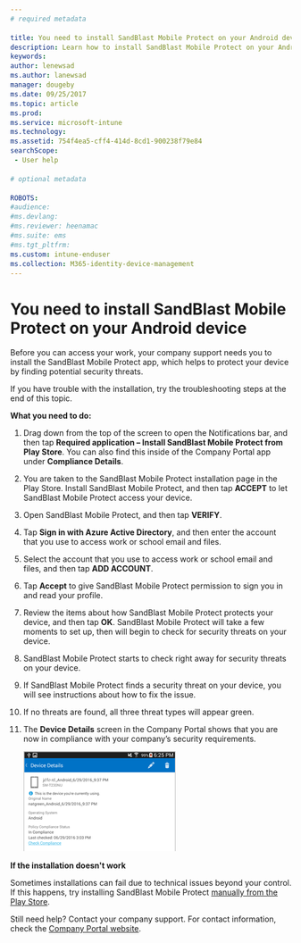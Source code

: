 ```yaml
---
# required metadata

title: You need to install SandBlast Mobile Protect on your Android device | Microsoft Docs
description: Learn how to install SandBlast Mobile Protect on your Android device.
keywords:
author: lenewsad
ms.author: lanewsad
manager: dougeby
ms.date: 09/25/2017
ms.topic: article
ms.prod:
ms.service: microsoft-intune
ms.technology:
ms.assetid: 754f4ea5-cff4-414d-8cd1-900238f79e84
searchScope:
 - User help

# optional metadata

ROBOTS:  
#audience:
#ms.devlang:
#ms.reviewer: heenamac
#ms.suite: ems
#ms.tgt_pltfrm:
ms.custom: intune-enduser
ms.collection: M365-identity-device-management
---
```


# You need to install SandBlast Mobile Protect on your Android device

Before you can access your work, your company support needs you to install the SandBlast Mobile Protect app, which helps to protect your device by finding potential security threats.

If you have trouble with the installation, try the troubleshooting steps at the end of this topic.

**What you need to do:**

1. Drag down from the top of the screen to open the Notifications bar, and then tap **Required application – Install SandBlast Mobile Protect from Play Store**. You can also find this inside of the Company Portal app under __Compliance Details__.

2. You are taken to the SandBlast Mobile Protect installation page in the Play Store. Install SandBlast Mobile Protect, and then tap **ACCEPT** to let SandBlast Mobile Protect access your device.

3. Open SandBlast Mobile Protect, and then tap **VERIFY**.

4. Tap **Sign in with Azure Active Directory**, and then enter the account that you use to access work or school email and files.

5. Select the account that you use to access work or school email and files, and then tap **ADD ACCOUNT**.

6. Tap **Accept** to give SandBlast Mobile Protect permission to sign you in and read your profile.

7. Review the items about how SandBlast Mobile Protect protects your device, and then tap **OK**. SandBlast Mobile Protect will take a few moments to set up, then will begin to check for security threats on your device.

8. SandBlast Mobile Protect starts to check right away for security threats on your device.

9.  If SandBlast Mobile Protect finds a security threat on your device, you will see instructions about how to fix the issue.

10.  If no threats are found, all three threat types will appear green.

11. The **Device Details** screen in the Company Portal shows that you are now in compliance with your company’s security requirements.

    ![Your device is now in compliance with policies](./media/mtd-device-now-compliant-android.png)

**If the installation doesn't work**

Sometimes installations can fail due to technical issues beyond your control. If this happens, try installing SandBlast Mobile Protect [manually from the Play Store](https://play.google.com/store/apps/details?id=com.lacoon.security.fox).

Still need help? Contact your company support. For contact information, check the [Company Portal website](https://go.microsoft.com/fwlink/?linkid=2010980).
